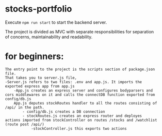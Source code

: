 # stocks-portfolio

Execute `npm run start` to start the backend server.

The project is divided as MVC with separate responsibilities for separation of concerns, maintainability and readability.

# for beginners:
    The entry point to the project is the scripts section of package.json file.
    That takes you to server.js file,
    -Server.js refers to two files: .env and app.js. It imports the exported express app from app.js
        -App.js creates an express server and configures bodyparsers and cors middlewares on it and calls the connectDB function exported from config/db.js
        App.js deputes stockRoutes handler to all the routes consisting of /api/ in the path.
            - config/db.js creates a DB connection  
            - stockRoutes.js creates an express router and deployes actions imported from stockController on routes /stocks and /watchlist (route post /api/)
                -stockController.js this exports two actions 
